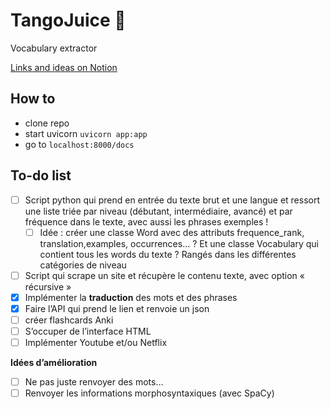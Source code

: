 # TangoJuice :beverage_box:
Vocabulary extractor

[Links and ideas on Notion](https://sturdy-starfish-3ee.notion.site/Projet-API-31a173f329eb45c4acdcfc5e60d851e1)

## How to
* clone repo
* start uvicorn `uvicorn app:app`
* go to `localhost:8000/docs`

## To-do list

- [ ]  Script python qui prend en entrée du texte brut et une langue et ressort une liste triée par niveau (débutant, intermédiaire, avancé) et par fréquence dans le texte, avec aussi les phrases exemples !
    - [ ]  Idée : créer une classe Word avec des attributs frequence_rank, translation,examples, occurrences… ? Et une classe Vocabulary qui contient tous les words du texte ? Rangés dans les différentes catégories de niveau
- [ ]  Script qui scrape un site et récupère le contenu texte, avec option « récursive »
- [x]  Implémenter la **traduction** des mots et des phrases
- [x]  Faire l’API qui prend le lien  et renvoie un json
- [ ]  créer flashcards Anki
- [ ]  S’occuper de l’interface HTML
- [ ]  Implémenter Youtube et/ou Netflix

**Idées d’amélioration**

- [ ]  Ne pas juste renvoyer des mots…
- [ ]  Renvoyer les informations morphosyntaxiques (avec SpaCy)
